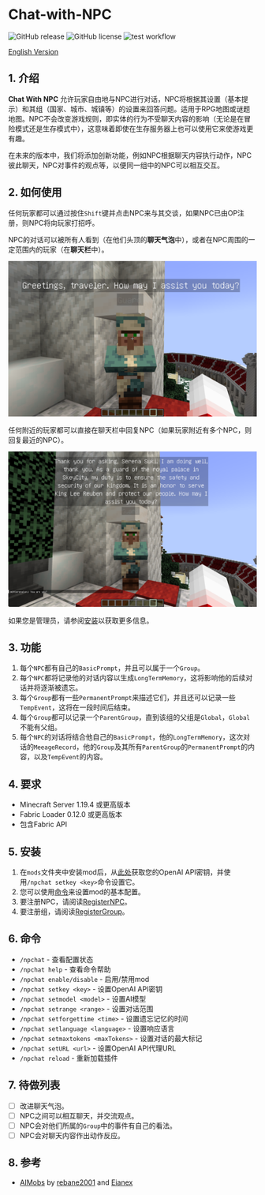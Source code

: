 # Chat-with-NPC

![GitHub release](https://img.shields.io/github/v/release/Team-Jackdaw/chat-with-NPC?include_prereleases)
![GitHub license](https://img.shields.io/github/license/Team-Jackdaw/chat-with-NPC)
![test workflow](https://github.com/Team-Jackdaw/chat-with-NPC/actions/workflows/build.yml/badge.svg)

[English Version](../README.md)

## 1. 介绍
**Chat With NPC** 允许玩家自由地与NPC进行对话，NPC将根据其设置（基本提示）和其组（国家、城市、城镇等）的设置来回答问题。适用于RPG地图或谜题地图。NPC不会改变游戏规则，即实体的行为不受聊天内容的影响（无论是在冒险模式还是生存模式中），这意味着即使在生存服务器上也可以使用它来使游戏更有趣。

在未来的版本中，我们将添加创新功能，例如NPC根据聊天内容执行动作，NPC彼此聊天，NPC对事件的观点等，以便同一组中的NPC可以相互交互。

## 2. 如何使用
任何玩家都可以通过按住`Shift`键并点击NPC来与其交谈，如果NPC已由OP注册，则NPC将向玩家打招呼。

NPC的对话可以被所有人看到（在他们头顶的**聊天气泡**中），或者在NPC周围的一定范围内的玩家（在**聊天栏**中）。

![image](images/greeting.png)

任何附近的玩家都可以直接在聊天栏中回复NPC（如果玩家附近有多个NPC，则回复最近的NPC）。

![image](images/reply.png)

如果您是管理员，请参阅[安装](#5-安装)以获取更多信息。

## 3. 功能

1. 每个`NPC`都有自己的`BasicPrompt`，并且可以属于一个`Group`。
2. 每个`NPC`都将记录他的对话内容以生成`LongTermMemory`，这将影响他的后续对话并将逐渐被遗忘。
3. 每个`Group`都有一些`PermanentPrompt`来描述它们，并且还可以记录一些`TempEvent`，这将在一段时间后结束。
4. 每个`Group`都可以记录一个`ParentGroup`，直到该组的父组是`Global`，`Global`不能有父组。
5. 每个`NPC`的对话将结合他自己的`BasicPrompt`，他的`LongTermMemory`，这次对话的`MeeageRecord`，他的`Group`及其所有`ParentGroup`的`PermanentPrompt`的内容，以及`TempEvent`的内容。

## 4. 要求
- Minecraft Server 1.19.4 或更高版本
- Fabric Loader 0.12.0 或更高版本
- 包含Fabric API

## 5. 安装
1. 在`mods`文件夹中安装mod后，从[此处](https://platform.openai.com/api-keys)获取您的OpenAI API密钥，并使用`/npchat setkey <key>`命令设置它。
2. 您可以使用[命令](#6-命令)来设置mod的基本配置。
3. 要注册NPC，请阅读[RegisterNPC](RegisterNPC_zh.md)。
4. 要注册组，请阅读[RegisterGroup](RegisterGroup_zh.md)。

## 6. 命令
- `/npchat` - 查看配置状态
- `/npchat help` - 查看命令帮助
- `/npchat enable/disable` - 启用/禁用mod
- `/npchat setkey <key>` - 设置OpenAI API密钥
- `/npchat setmodel <model>` - 设置AI模型
- `/npchat setrange <range>` - 设置对话范围
- `/npchat setforgettime <time>` - 设置遗忘记忆的时间
- `/npchat setlanguage <language>` - 设置响应语言
- `/npchat setmaxtokens <maxTokens>` - 设置对话的最大标记
- `/npchat setURL <url>` - 设置OpenAI API代理URL
- `/npchat reload` - 重新加载插件

## 7. 待做列表

- [ ] 改进聊天气泡。
- [ ] NPC之间可以相互聊天，并交流观点。
- [ ] NPC会对他们所属的`Group`中的事件有自己的看法。
- [ ] NPC会对聊天内容作出动作反应。

## 8. 参考
- [AIMobs](https://github.com/rebane2001/aimobs) by [rebane2001](https://github.com/rebane2001) and [Eianex](https://github.com/Eianex)